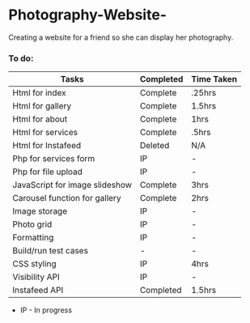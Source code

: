 # Photography-Website-
Creating a website for a friend so she can display her photography.


### To do:
 |Tasks|Completed|Time Taken|
 |-|-|-|
 |Html for index|Complete|.25hrs|
 |Html for gallery|Complete|1.5hrs|
 |Html for about|Complete|1hrs|
 |Html for services|Complete|.5hrs|
 |Html for Instafeed|Deleted|N/A|
 |Php for services form|IP|-|
 |Php for file upload|IP|-|
 |JavaScript for image slideshow|Complete|3hrs|
 |Carousel function for gallery|Complete|2hrs|
 |Image storage|IP|-|
 |Photo grid|IP|-|
 |Formatting|IP|-|
 |Build/run test cases|-|-|
 |CSS styling|IP|4hrs|
 |Visibility API|IP|-|
 |Instafeed API|Completed|1.5hrs|

- IP - In progress
